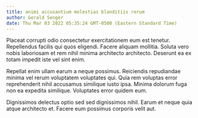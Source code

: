 ```yaml
---
title: animi accusantium molestias blanditiis rerum
author: Gerald Senger
date: Thu Mar 03 2022 05:35:24 GMT-0500 (Eastern Standard Time)
---
```

Placeat corrupti odio consectetur exercitationem eum est tenetur. Repellendus facilis qui quos eligendi. Facere aliquam mollitia. Soluta vero nobis laboriosam et rem nihil minima architecto architecto. Deserunt ea ex totam impedit iste vel sint enim.

 Repellat enim ullam earum a neque possimus. Reiciendis repudiandae minima vel rerum voluptatem voluptates qui. Quia rem voluptas error reprehenderit nihil accusamus similique iusto ipsa. Minima dolorum fuga non ea expedita similique. Voluptates error quidem eum.

 Dignissimos delectus optio sed sed dignissimos nihil. Earum et neque quia atque architecto et. Facere eum possimus corporis velit aut.
